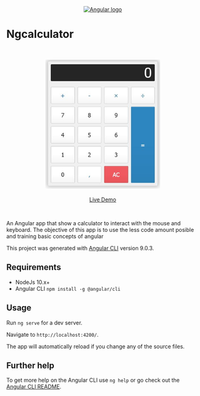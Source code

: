 <p align="center"><a href="https://angular.io/" target="_blank" rel="noopener noreferrer"><img width="150" src="https://angular.io/assets/images/logos/angular/angular.svg" alt="Angular logo"></a></p>

# Ngcalculator
<br>
<p align="center">
  <a href="" target="_blank" rel="noopener noreferrer"><img width="300" src="https://raw.githubusercontent.com/fmarmo90/angular-calculator/dev/src/assets/wallpaper.JPG" alt="Angular logo"></a><br><br>
  <a href="https://fmarmo90-angular-calculator.netlify.com/">Live Demo</a>
</p><br>

An Angular app that show a calculator to interact with the mouse and keyboard. The objective of this app is to use the less code amount posible and training basic concepts of angular

This project was generated with [Angular CLI](https://github.com/angular/angular-cli) version 9.0.3.

## Requirements
  * NodeJs 10.x+
  * Angular CLI `npm install -g @angular/cli`

## Usage

Run `ng serve` for a dev server. 

Navigate to `http://localhost:4200/`. 

The app will automatically reload if you change any of the source files.

## Further help

To get more help on the Angular CLI use `ng help` or go check out the [Angular CLI README](https://github.com/angular/angular-cli/blob/master/README.md).
